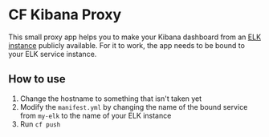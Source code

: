 # CF Kibana Proxy

This small proxy app helps you to make your Kibana dashboard from an [ELK instance](https://docs.developer.swisscom.com/service-offerings/elk.html) publicly available. For it to work, the app needs to be bound to your ELK service instance.

## How to use

1. Change the hostname to something that isn't taken yet
1. Modify the `manifest.yml` by changing the name of the bound service from `my-elk` to the name of your ELK instance
1. Run `cf push`
